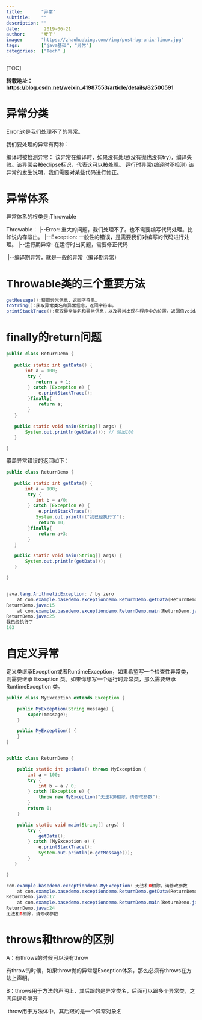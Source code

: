 ```yaml
---
title:       "异常"
subtitle:    ""
description: ""
date:         2019-06-21
author:      "麦子"
image:       "https://zhaohuabing.com//img/post-bg-unix-linux.jpg"
tags:        ["java基础", "异常"]
categories:  ["Tech" ]
---
```


[TOC]

**转载地址：https://blog.csdn.net/weixin_41987553/article/details/82500591**

# 异常分类

Error:这是我们处理不了的异常。

我们要处理的异常有两种：

编译时被检测异常：
            该异常在编译时，如果没有处理(没有抛也没有try)，编译失败。该异常会被eclipse标识，代表这可以被处理。
        运行时异常(编译时不检测)
            该异常的发生说明，我们需要对某些代码进行修正。

# 异常体系

异常体系的根类是:Throwable

Throwable：
        |--Error:             重大的问题，我们处理不了。也不需要编写代码处理。比如说内存溢出。
        |--Exception:             一般性的错误，是需要我们对编写的代码进行处理。
            |--运行期异常:           在运行时出问题，需要修正代码

​            |--编译期异常，就是一般的异常（编译期异常）

# Throwable类的三个重要方法

```java
getMessage():获取异常信息，返回字符串。
toString():获取异常类名和异常信息，返回字符串。
printStackTrace():获取异常类名和异常信息，以及异常出现在程序中的位置。返回值void。
```

# finally的return问题

```java
public class ReturnDemo {
    
   public static int getData() {
       int a = 100;
        try {
           return a + 1;
        } catch (Exception e) {
            e.printStackTrace();
        }finally{
            return a;
        }
   }

   public static void main(String[] args) {
       System.out.println(getData()); // 输出100
   }

}
```

覆盖异常错误的返回如下：

```java
public class ReturnDemo {
    
   public static int getData() {
       int a = 100;
        try {
           int b = a/0;
        } catch (Exception e) {
            e.printStackTrace();
           System.out.println("我已经执行了");
            return 10;
        }finally{
            return a+3;
        }
   }

   public static void main(String[] args) {
       System.out.println(getData());
   }

}


java.lang.ArithmeticException: / by zero
	at com.example.basedemo.exceptiondemo.ReturnDemo.getData(ReturnDemo.java:15)
ReturnDemo.java:15
	at com.example.basedemo.exceptiondemo.ReturnDemo.main(ReturnDemo.java:25)
ReturnDemo.java:25
我已经执行了
103
```

# 自定义异常

定义类继承Exception或者RuntimeException，如果希望写一个检查性异常类，则需要继承 Exception 类。如果你想写一个运行时异常类，那么需要继承 RuntimeException 类。

```java
public class MyException extends Exception {

    public MyException(String message) {
        super(message);
    }

    public MyException() {
    }
}
```

```java

public class ReturnDemo {

    public static int getData() throws MyException {
        int a = 100;
        try {
            int b = a / 0;
        } catch (Exception e) {
            throw new MyException("无法和0相除，请修改参数");
        }
        return 0;
    }

    public static void main(String[] args) {
        try {
            getData();
        } catch (MyException e) {
            e.printStackTrace();
            System.out.println(e.getMessage());
        }
   }

}
```

 

```java
com.example.basedemo.exceptiondemo.MyException: 无法和0相除，请修改参数
	at com.example.basedemo.exceptiondemo.ReturnDemo.getData(ReturnDemo.java:17)
ReturnDemo.java:17
	at com.example.basedemo.exceptiondemo.ReturnDemo.main(ReturnDemo.java:24)
ReturnDemo.java:24
无法和0相除，请修改参数
```

# throws和throw的区别

  A：有throws的时候可以没有throw

​        有throw的时候，如果throw抛的异常是Exception体系，那么必须有throws在方法上声明。

  B：throws用于方法的声明上，其后跟的是异常类名，后面可以跟多个异常类，之间用逗号隔开

​        throw用于方法体中，其后跟的是一个异常对象名



